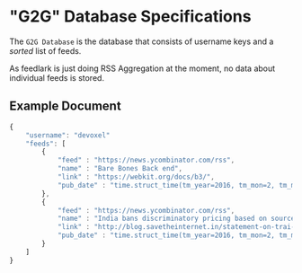 
"G2G" Database Specifications
=============================

The `G2G Database` is the database that consists of username keys and a
_sorted_ list of feeds.

As feedlark is just doing RSS Aggregation at the moment, no data about
individual feeds is stored.


Example Document
----------------

```js
{
    "username": "devoxel"
    "feeds": [
        {
            "feed" : "https://news.ycombinator.com/rss",
            "name" : "Bare Bones Back end",
            "link" : "https://webkit.org/docs/b3/",
            "pub_date" : "time.struct_time(tm_year=2016, tm_mon=2, tm_mday=14, tm_hour=21, tm_min=10, tm_sec=2, tm_wday=6, tm_yday=45, tm_isdst=0)"
        },
        {
            "feed" : "https://news.ycombinator.com/rss",
            "name" : "India bans discriminatory pricing based on source/destination/app/content",
            "link" : "http://blog.savetheinternet.in/statement-on-trai-order-on-diff-pricing/",
            "pub_date" : "time.struct_time(tm_year=2016, tm_mon=2, tm_mday=14, tm_hour=21, tm_min=10, tm_sec=2, tm_wday=6, tm_yday=45, tm_isdst=0)"
        }
    ]
}
```
